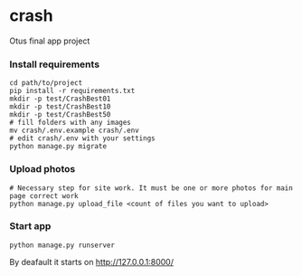 # crash
Otus final app project

### Install requirements
```
cd path/to/project
pip install -r requirements.txt
mkdir -p test/CrashBest01
mkdir -p test/CrashBest10
mkdir -p test/CrashBest50
# fill folders with any images
mv crash/.env.example crash/.env
# edit crash/.env with your settings
python manage.py migrate
```
### Upload photos
```
# Necessary step for site work. It must be one or more photos for main page correct work
python manage.py upload_file <count of files you want to upload>
```
### Start app
```
python manage.py runserver
```
By deafault it starts on http://127.0.0.1:8000/